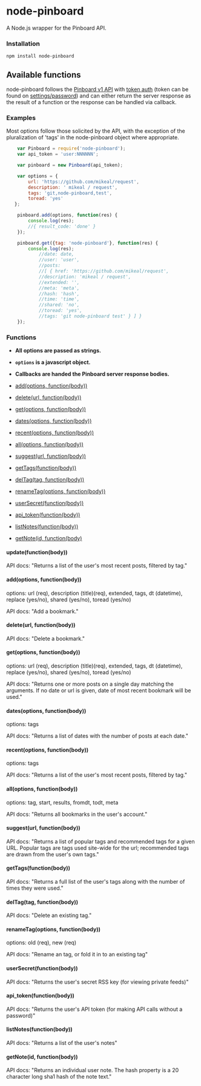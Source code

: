node-pinboard
=============

A Node.js wrapper for the Pinboard API.

### Installation
	npm install node-pinboard
## Available functions
  node-pinboard follows the [Pinboard v1 API](https://pinboard.in/api/) with [token auth](https://pinboard.in/api/#authentication) (token can be found on [settings/password](https://pinboard.in/settings/password)) and can either return the server response as the result of a function or the response can be handled via callback.

### Examples
  Most options follow those solicited by the API, with the exception of the pluralization of 'tags' in the node-pinboard object where appropriate.

```javascript
	var Pinboard = require('node-pinboard');
	var api_token = 'user:NNNNNN';

	var pinboard = new Pinboard(api_token);

	var options = {
		url: 'https://github.com/mikeal/request',
		description: ' mikeal / request',
		tags: 'git,node-pinboard,test',
		toread: 'yes'
   };

	pinboard.add(options, function(res) {
    	console.log(res);
    	//{ result_code: 'done' }
	});

	pinboard.get({tag: 'node-pinboard'}, function(res) {
		console.log(res);
			//date: date,
  			//user: 'user',
  			//posts:
   			//[ { href: 'https://github.com/mikeal/request',
      		//description: 'mikeal / request',
      		//extended: '',
      		//meta: 'meta',
      		//hash: 'hash',
      		//time: 'time',
      		//shared: 'no',
      		//toread: 'yes',
      		//tags: 'git node-pinboard test' } ] }
	});
```

### Functions ###

- **All options are passed as strings.**
- **`options` is a javascript object.**
- **Callbacks are handed the Pinboard server response bodies.**

- [add(options, function(body))](#addoptions-functionbody)
- [delete(url, function(body))](#deleteurl-functionbody)
- [get(options, function(body))](#getoptions-functionbody)
- [dates(options, function(body))](#datesoptions-functionbody)
- [recent(options, function(body))](#recentoptions-functionbody)
- [all(options, function(body))](#alloptions-functionbody)
- [suggest(url, function(body))](#suggesturl-functionbody)
- [getTags(function(body))](#getTagsfunctionbody)
- [delTag(tag, function(body))](#delTagtag-functionbody)
- [renameTag(options, function(body))](#renameTagoptions-functionbody)
- [userSecret(function(body))](#userSecretfunctionbody)
- [api_token(function(body))](#api_tokenfunctionbody)
- [listNotes(function(body))](#listNotesfunctionbody)
- [getNote(id, function(body)](#getNoteid-functionbody)

#### update(function(body))

API docs: "Returns a list of the user's most recent posts, filtered by tag."

#### add(options, function(body))

options: url (req), description (title)(req), extended, tags, dt (datetime), replace (yes/no), shared (yes/no), toread (yes/no)

API docs: "Add a bookmark."

#### delete(url, function(body))

API docs: "Delete a bookmark."

#### get(options, function(body))

options: url (req), description (title)(req), extended, tags, dt (datetime), replace (yes/no), shared (yes/no), toread (yes/no)

API docs: "Returns one or more posts on a single day matching the arguments. If no date or url is given, date of most recent bookmark will be used."

#### dates(options, function(body))

options: tags

API docs: "Returns a list of dates with the number of posts at each date."

#### recent(options, function(body))

options: tags

API docs: "Returns a list of the user's most recent posts, filtered by tag."

#### all(options, function(body))

options: tag, start, results, fromdt, todt, meta

API docs: "Returns all bookmarks in the user's account."

#### suggest(url, function(body))

API docs: "Returns a list of popular tags and recommended tags for a given URL. Popular tags are tags used site-wide for the url; recommended tags are drawn from the user's own tags."

#### getTags(function(body))

API docs: "Returns a full list of the user's tags along with the number of times they were used."

#### delTag(tag, function(body))

API docs: "Delete an existing tag."

#### renameTag(options, function(body))

options: old (req), new (req)

API docs: "Rename an tag, or fold it in to an existing tag"

#### userSecret(function(body))

API docs: "Returns the user's secret RSS key (for viewing private feeds)"

#### api_token(function(body))

API docs: "Returns the user's API token (for making API calls without a password)"

#### listNotes(function(body))

API docs: "Returns a list of the user's notes"

#### getNote(id, function(body))

API docs: "Returns an individual user note. The hash property is a 20 character long sha1 hash of the note text."
